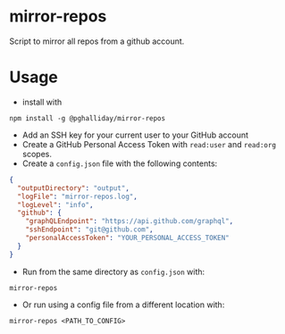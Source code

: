 # mirror-repos

Script to mirror all repos from a github account.

# Usage

- install with
  
```shell
npm install -g @pghalliday/mirror-repos
```

- Add an SSH key for your current user to your GitHub account 
- Create a GitHub Personal Access Token with `read:user` and `read:org` scopes.
- Create a `config.json` file with the following contents:

```json
{
  "outputDirectory": "output",
  "logFile": "mirror-repos.log",
  "logLevel": "info",
  "github": {
    "graphQLEndpoint": "https://api.github.com/graphql",
    "sshEndpoint": "git@github.com",
    "personalAccessToken": "YOUR_PERSONAL_ACCESS_TOKEN"
  }
}
```

- Run from the same directory as `config.json` with:

```shell
mirror-repos
```

- Or run using a config file from a different location with:

```shell
mirror-repos <PATH_TO_CONFIG>
```
